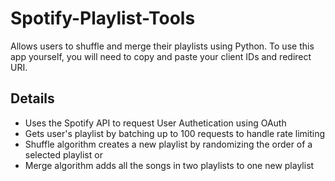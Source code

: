# Spotify-Playlist-Tools
Allows users to shuffle and merge their playlists using Python. To use this app yourself, you will need to copy and paste your client IDs and redirect URI.

## Details
* Uses the Spotify API to request User Authetication using OAuth
* Gets user's playlist by batching up to 100 requests to handle rate limiting
* Shuffle algorithm creates a new playlist by randomizing the order of a selected playlist or
* Merge algorithm adds all the songs in two playlists to one new playlist
